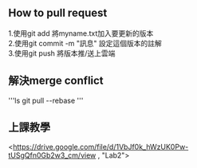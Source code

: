 ## How to pull request
1.使用git add <file> 將myname.txt加入要更新的版本  
2.使用git commit -m "訊息" 設定這個版本的註解  
3.使用git push 將版本推/送上雲端  

## 解決merge conflict
'''ls 
git pull --rebase
'''

## 上課教學
<https://drive.google.com/file/d/1VbJf0k_hWzUK0Pw-tUSgQfn0Gb2w3_cm/view , "Lab2">
